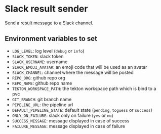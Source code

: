 # Slack result sender

Send a result message to a Slack channel.

## Environment variables to set

* `LOG_LEVEL`: log level (`debug` or `info`)
* `SLACK_TOKEN`: slack token
* `SLACK_USERNAME`: username
* `SLACK_EMOJI_AVATAR`: an emoji code that will be used as an avatar
* `SLACK_CHANNEL`: channel where the message will be posted
* `REPO_ORG`: github repo org
* `REPO_NAME`: github repo name
* `TEKTON_WORKSPACE_PATH`: the tekton workspace path which is bind to a pvc
* `GIT_BRANCH`: git branch name
* `PIPELINE_URL`: the pipeline url
* `DEFAULT_PIPELINE_STATE`: default state (`pending`, `toguess` or `success`)
* `ONLY_ON_FAILURE`: slack only on failure (`yes` or `no`)
* `SUCCESS_MESSAGE`: message displayed in case of success
* `FAILURE_MESSAGE`: message displayed in case of failure
